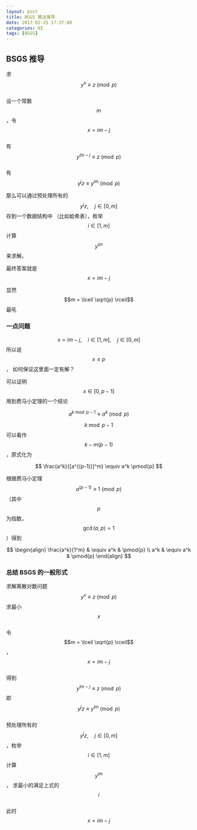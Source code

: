 ```yaml
---
layout: post
title: BSGS 算法推导
date: 2017-02-25 17:37:00
categories: OI
tags: [BSGS]
---
```


## BSGS 推导

求 $$ y^x \equiv z \pmod{p} $$   
设一个常数 $$m$$ ，令 $$ x = im - j $$   
有 $$ y^{im-j} \equiv z \pmod{p} $$   
有 $$ y^j z \equiv y^{im} \pmod{p} $$   

那么可以通过预处理所有的 $$y^j z ,\quad j \in [0, m]$$ 存到一个数据结构中
（比如蛤希表），枚举 $$i \in [1, m]$$ 计算 $$y^{im}$$ 来求解。

最终答案就是 $$x = im - j$$

显然 $$m = \lceil \sqrt{p} \rceil$$ 最吼

### 一点问题

$$x = im - j, \quad i \in [1, m], \quad j \in [0, m]$$ 所以说 $$ x \le p $$ ，
如何保证这里面一定有解？

可以证明 $$x \in [0, p-1]$$ 用到费马小定理的一个结论

$$ a^{k \bmod p-1} \equiv a^{k} \pmod{p} $$

$$k \bmod p-1$$ 可以看作 $$k - m(p-1)$$ ，原式化为

$$ \frac{a^k}{[a^{(p-1)}]^m} \equiv a^k \pmod{p} $$

根据费马小定理 $$a^{(p-1)} \equiv 1 \pmod{p}$$ （其中 $$p$$ 为指数，$$\gcd (a, p) = 1$$）得到

$$
\begin{align}
\frac{a^k}{1^m} & \equiv a^k & \pmod{p} \\
a^k & \equiv a^k & \pmod{p}
\end{align}
$$

### 总结 BSGS 的一般形式

求解离散对数问题 $$y^x \equiv z \pmod{p}$$ 求最小 $$x$$   
令 $$m = \lceil \sqrt{p} \rceil$$ ， $$x = im - j$$   
得到 $$y^{im-j} \equiv z \pmod{p}$$ 即 $$y^j z \equiv y^{im} \pmod{p}$$   
预处理所有的 $$y^j z ,\quad j \in [0, m]$$ ，枚举 $$i \in [1, m]$$ 计算 $$y^{im}$$ ，
求最小的满足上式的 $$i$$   
此时 $$x = im - j$$  


